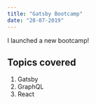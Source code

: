 ```yaml
---
title: "Gatsby Bootcamp"
date: "28-07-2019"
---
```


I launched a new bootcamp!

## Topics covered

1. Gatsby
2. GraphQL
3. React